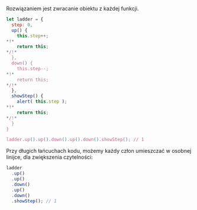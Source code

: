 Rozwiązaniem jest zwracanie obiektu z każdej funkcji.

```js run demo
let ladder = {
  step: 0,
  up() {
    this.step++;
*!*
    return this;
*/!*
  },
  down() {
    this.step--;
*!*
    return this;
*/!*
  },
  showStep() {
    alert( this.step );
*!*
    return this;
*/!*
  }
}

ladder.up().up().down().up().down().showStep(); // 1
```

Przy długich łańcuchach kodu, możemy każdy człon umieszczać w osobnej linijce, dla zwiększenia czytelności:

```js
ladder
  .up()
  .up()
  .down()
  .up()
  .down()
  .showStep(); // 1
```
